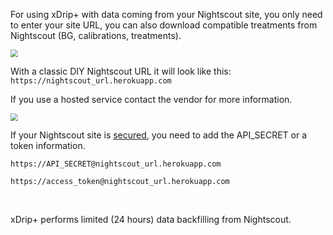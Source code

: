 For using xDrip+ with data coming from your Nightscout site, you only need to enter your site URL, you can also download compatible treatments from Nightscout (BG, calibrations, treatments).

<img src="../images/M-S-HDS-NSfollow.png" style="zoom:75%;" />

With a classic DIY Nightscout URL it will look like this: `https://nightscout_url.herokuapp.com`

If you use a hosted service contact the vendor for more information.

<img src="../images/M-S-HDS-NSURL.png" style="zoom:75%;" />

If your Nightscout site is [secured](https://nightscout.github.io/nightscout/security/), you need to add the API_SECRET or a token information.

`https://API_SECRET@nightscout_url.herokuapp.com`

`https://access_token@nightscout_url.herokuapp.com`

</br>

xDrip+ performs limited (24 hours) data backfilling from Nightscout.
